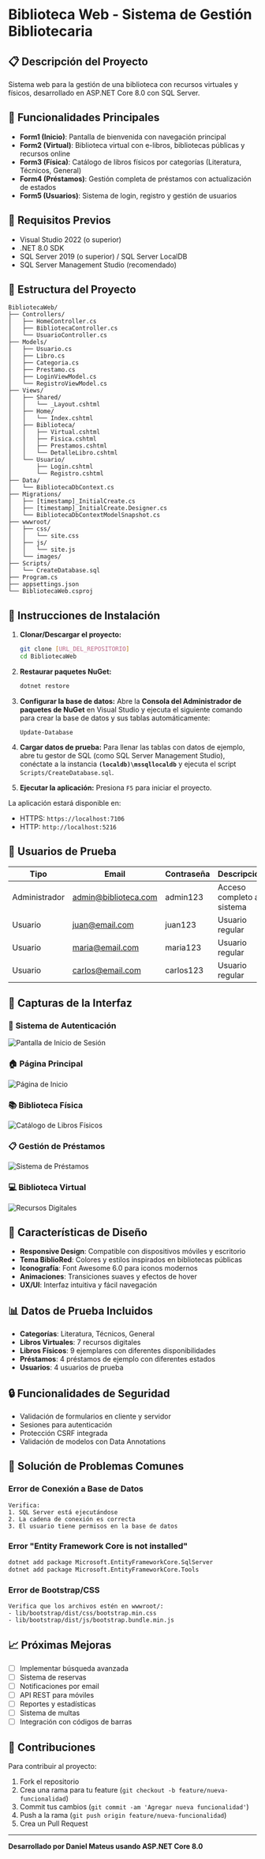 # Biblioteca Web - Sistema de Gestión Bibliotecaria

## 📋 Descripción del Proyecto

Sistema web para la gestión de una biblioteca con recursos virtuales y físicos, desarrollado en ASP.NET Core 8.0 con SQL Server.

## 🎯 Funcionalidades Principales

- **Form1 (Inicio)**: Pantalla de bienvenida con navegación principal
- **Form2 (Virtual)**: Biblioteca virtual con e-libros, bibliotecas públicas y recursos online
- **Form3 (Física)**: Catálogo de libros físicos por categorías (Literatura, Técnicos, General)
- **Form4 (Préstamos)**: Gestión completa de préstamos con actualización de estados
- **Form5 (Usuarios)**: Sistema de login, registro y gestión de usuarios

## 🔧 Requisitos Previos

- Visual Studio 2022 (o superior)
- .NET 8.0 SDK
- SQL Server 2019 (o superior) / SQL Server LocalDB
- SQL Server Management Studio (recomendado)

## 📁 Estructura del Proyecto

```
BibliotecaWeb/
├── Controllers/
│   ├── HomeController.cs
│   ├── BibliotecaController.cs
│   └── UsuarioController.cs
├── Models/
│   ├── Usuario.cs
│   ├── Libro.cs
│   ├── Categoria.cs
│   ├── Prestamo.cs
│   ├── LoginViewModel.cs
│   └── RegistroViewModel.cs
├── Views/
│   ├── Shared/
│   │   └── _Layout.cshtml
│   ├── Home/
│   │   └── Index.cshtml
│   ├── Biblioteca/
│   │   ├── Virtual.cshtml
│   │   ├── Fisica.cshtml
│   │   ├── Prestamos.cshtml
│   │   └── DetalleLibro.cshtml
│   └── Usuario/
│       ├── Login.cshtml
│       └── Registro.cshtml
├── Data/
│   └── BibliotecaDbContext.cs
├── Migrations/
│   ├── [timestamp]_InitialCreate.cs
│   ├── [timestamp]_InitialCreate.Designer.cs
│   └── BibliotecaDbContextModelSnapshot.cs
├── wwwroot/
│   ├── css/
│   │   └── site.css
│   ├── js/
│   │   └── site.js
│   └── images/
├── Scripts/
│   └── CreateDatabase.sql
├── Program.cs
├── appsettings.json
└── BibliotecaWeb.csproj
```

## 🚀 Instrucciones de Instalación

1. **Clonar/Descargar el proyecto:**
   ```bash
   git clone [URL_DEL_REPOSITORIO]
   cd BibliotecaWeb
   ```

2. **Restaurar paquetes NuGet:**
   ```bash
   dotnet restore
   ```

3. **Configurar la base de datos:**
   Abre la **Consola del Administrador de paquetes de NuGet** en Visual Studio y ejecuta el siguiente comando para crear la base de datos y sus tablas automáticamente:
   ```
   Update-Database
   ```

4. **Cargar datos de prueba:**
   Para llenar las tablas con datos de ejemplo, abre tu gestor de SQL (como SQL Server Management Studio), conéctate a la instancia **`(localdb)\mssqllocaldb`** y ejecuta el script `Scripts/CreateDatabase.sql`.

5. **Ejecutar la aplicación:**
   Presiona `F5` para iniciar el proyecto.

La aplicación estará disponible en:
- HTTPS: `https://localhost:7106`
- HTTP: `http://localhost:5216`

## 👥 Usuarios de Prueba

| Tipo | Email | Contraseña | Descripción |
|------|-------|------------|-------------|
| Administrador | admin@biblioteca.com | admin123 | Acceso completo al sistema |
| Usuario | juan@email.com | juan123 | Usuario regular |
| Usuario | maria@email.com | maria123 | Usuario regular |
| Usuario | carlos@email.com | carlos123 | Usuario regular |

## 📸 Capturas de la Interfaz

### 🔐 **Sistema de Autenticación**
![Pantalla de Inicio de Sesión](screenshots/login.png)

### 🏠 **Página Principal**
![Página de Inicio](screenshots/inicio.png)

### 📚 **Biblioteca Física**
![Catálogo de Libros Físicos](screenshots/fisica.png)

### 📋 **Gestión de Préstamos**
![Sistema de Préstamos](screenshots/prestamos.png)

### 💻 **Biblioteca Virtual**
![Recursos Digitales](screenshots/virtual.png)

## 🎨 Características de Diseño

- **Responsive Design**: Compatible con dispositivos móviles y escritorio
- **Tema BiblioRed**: Colores y estilos inspirados en bibliotecas públicas
- **Iconografía**: Font Awesome 6.0 para iconos modernos
- **Animaciones**: Transiciones suaves y efectos de hover
- **UX/UI**: Interfaz intuitiva y fácil navegación

## 📊 Datos de Prueba Incluidos

- **Categorías**: Literatura, Técnicos, General
- **Libros Virtuales**: 7 recursos digitales
- **Libros Físicos**: 9 ejemplares con diferentes disponibilidades
- **Préstamos**: 4 préstamos de ejemplo con diferentes estados
- **Usuarios**: 4 usuarios de prueba

## 🔒 Funcionalidades de Seguridad

- Validación de formularios en cliente y servidor
- Sesiones para autenticación
- Protección CSRF integrada
- Validación de modelos con Data Annotations

## 🐛 Solución de Problemas Comunes

### Error de Conexión a Base de Datos
```
Verifica:
1. SQL Server está ejecutándose
2. La cadena de conexión es correcta
3. El usuario tiene permisos en la base de datos
```

### Error "Entity Framework Core is not installed"
```bash
dotnet add package Microsoft.EntityFrameworkCore.SqlServer
dotnet add package Microsoft.EntityFrameworkCore.Tools
```

### Error de Bootstrap/CSS
```
Verifica que los archivos estén en wwwroot/:
- lib/bootstrap/dist/css/bootstrap.min.css
- lib/bootstrap/dist/js/bootstrap.bundle.min.js
```

## 📈 Próximas Mejoras

- [ ] Implementar búsqueda avanzada
- [ ] Sistema de reservas
- [ ] Notificaciones por email
- [ ] API REST para móviles
- [ ] Reportes y estadísticas
- [ ] Sistema de multas
- [ ] Integración con códigos de barras

## 🤝 Contribuciones

Para contribuir al proyecto:

1. Fork el repositorio
2. Crea una rama para tu feature (`git checkout -b feature/nueva-funcionalidad`)
3. Commit tus cambios (`git commit -am 'Agregar nueva funcionalidad'`)
4. Push a la rama (`git push origin feature/nueva-funcionalidad`)
5. Crea un Pull Request

---

**Desarrollado por Daniel Mateus usando ASP.NET Core 8.0**
